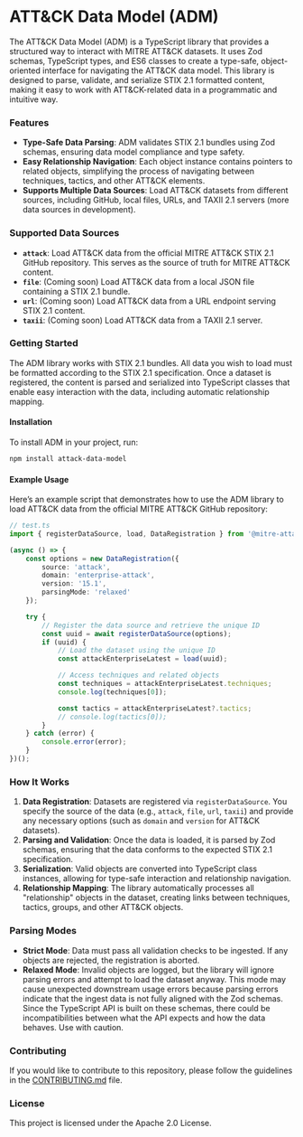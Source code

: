 # ATT&CK Data Model (ADM)

The ATT&CK Data Model (ADM) is a TypeScript library that provides a structured way to interact with MITRE ATT&CK datasets. It uses Zod schemas, TypeScript types, and ES6 classes to create a type-safe, object-oriented interface for navigating the ATT&CK data model. This library is designed to parse, validate, and serialize STIX 2.1 formatted content, making it easy to work with ATT&CK-related data in a programmatic and intuitive way.

### Features

- **Type-Safe Data Parsing**: ADM validates STIX 2.1 bundles using Zod schemas, ensuring data model compliance and type safety.
- **Easy Relationship Navigation**: Each object instance contains pointers to related objects, simplifying the process of navigating between techniques, tactics, and other ATT&CK elements.
- **Supports Multiple Data Sources**: Load ATT&CK datasets from different sources, including GitHub, local files, URLs, and TAXII 2.1 servers (more data sources in development).
  
### Supported Data Sources

- **`attack`**: Load ATT&CK data from the official MITRE ATT&CK STIX 2.1 GitHub repository. This serves as the source of truth for MITRE ATT&CK content.
- **`file`**: (Coming soon) Load ATT&CK data from a local JSON file containing a STIX 2.1 bundle.
- **`url`**: (Coming soon) Load ATT&CK data from a URL endpoint serving STIX 2.1 content.
- **`taxii`**: (Coming soon) Load ATT&CK data from a TAXII 2.1 server.

### Getting Started

The ADM library works with STIX 2.1 bundles. All data you wish to load must be formatted according to the STIX 2.1 specification. Once a dataset is registered, the content is parsed and serialized into TypeScript classes that enable easy interaction with the data, including automatic relationship mapping.

#### Installation

To install ADM in your project, run:

```bash
npm install attack-data-model
```

#### Example Usage

Here’s an example script that demonstrates how to use the ADM library to load ATT&CK data from the official MITRE ATT&CK GitHub repository:

```ts
// test.ts
import { registerDataSource, load, DataRegistration } from '@mitre-attack/attack-data-model';

(async () => {
    const options = new DataRegistration({
        source: 'attack',
        domain: 'enterprise-attack',
        version: '15.1',
        parsingMode: 'relaxed'
    });

    try {
        // Register the data source and retrieve the unique ID
        const uuid = await registerDataSource(options);
        if (uuid) {
            // Load the dataset using the unique ID
            const attackEnterpriseLatest = load(uuid);

            // Access techniques and related objects
            const techniques = attackEnterpriseLatest.techniques;
            console.log(techniques[0]);

            const tactics = attackEnterpriseLatest?.tactics;
            // console.log(tactics[0]);
        }
    } catch (error) {
        console.error(error);
    }
})();
```

### How It Works

1. **Data Registration**: Datasets are registered via `registerDataSource`. You specify the source of the data (e.g., `attack`, `file`, `url`, `taxii`) and provide any necessary options (such as `domain` and `version` for ATT&CK datasets).
2. **Parsing and Validation**: Once the data is loaded, it is parsed by Zod schemas, ensuring that the data conforms to the expected STIX 2.1 specification.
3. **Serialization**: Valid objects are converted into TypeScript class instances, allowing for type-safe interaction and relationship navigation.
4. **Relationship Mapping**: The library automatically processes all "relationship" objects in the dataset, creating links between techniques, tactics, groups, and other ATT&CK objects.

### Parsing Modes

- **Strict Mode**: Data must pass all validation checks to be ingested. If any objects are rejected, the registration is aborted.
- **Relaxed Mode**: Invalid objects are logged, but the library will ignore parsing errors and attempt to load the dataset anyway. This mode may cause unexpected downstream usage errors because parsing errors indicate that the ingest data is not fully aligned with the Zod schemas. Since the TypeScript API is built on these schemas, there could be incompatibilities between what the API expects and how the data behaves. Use with caution.

### Contributing

If you would like to contribute to this repository, please follow the guidelines in the [CONTRIBUTING.md](CONTRIBUTING.md) file.

### License

This project is licensed under the Apache 2.0 License.
